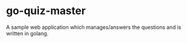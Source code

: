 # go-quiz-master
A sample web application which manages/answers the questions and is written in golang.
